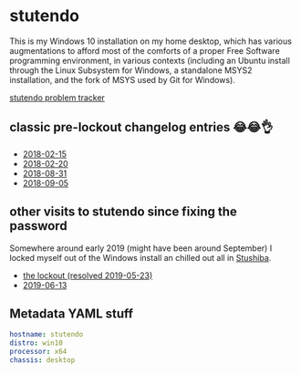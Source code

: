# stutendo

This is my Windows 10 installation on my home desktop, which has various augmentations to afford most of the comforts of a proper Free Software programming environment, in various contexts (including an Ubuntu install through the Linux Subsystem for Windows, a standalone MSYS2 installation, and the fork of MSYS used by Git for Windows).

[stutendo problem tracker](071b3690-2e18-4495-8e5a-e81ea06dc8fc.md)

## classic pre-lockout changelog entries :joy::joy::ok_hand:

- [2018-02-15](87a09648-d5cb-48a6-86df-7d05893aae60.md)
- [2018-02-20](7d43d10a-b91e-47c4-a4be-d5e6cb650086.md)
- [2018-08-31](3fea91fc-afe9-4b65-9873-eeb36e7ab71b.md)
- [2018-09-05](d483ee96-83d0-451e-a913-9079a4cf0656.md)

## other visits to stutendo since fixing the password

Somewhere around early 2019 (might have been around September) I locked myself out of the Windows install an chilled out all in [Stushiba](60b5d7c5-b966-4349-9ed8-92c4a4b74422.md).

- [the lockout (resolved 2019-05-23)](e728c1bf-a3ae-46d5-9242-01538872b494.md)
- [2019-06-13](85633546-c361-4654-90fc-634dcfe0c5b0.md)

## Metadata YAML stuff

```yaml
hostname: stutendo
distro: win10
processor: x64
chassis: desktop
```
